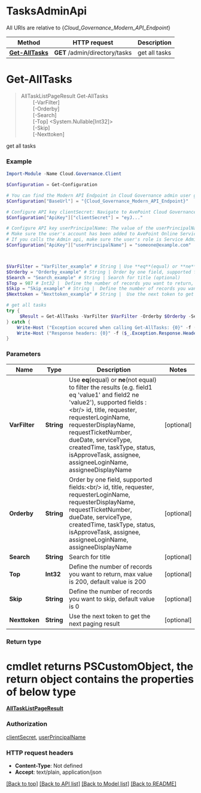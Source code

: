# TasksAdminApi

All URIs are relative to {*Cloud_Governance_Modern_API_Endpoint*}

Method | HTTP request | Description
------------- | ------------- | -------------
[**Get-AllTasks**](TasksAdminApi.md#Get-AllTasks) | **GET** /admin/directory/tasks | get all tasks


<a name="Get-AllTasks"></a>
# **Get-AllTasks**
> AllTaskListPageResult Get-AllTasks<br>
> &nbsp;&nbsp;&nbsp;&nbsp;&nbsp;&nbsp;&nbsp;&nbsp;[-VarFilter] <String><br>
> &nbsp;&nbsp;&nbsp;&nbsp;&nbsp;&nbsp;&nbsp;&nbsp;[-Orderby] <String><br>
> &nbsp;&nbsp;&nbsp;&nbsp;&nbsp;&nbsp;&nbsp;&nbsp;[-Search] <String><br>
> &nbsp;&nbsp;&nbsp;&nbsp;&nbsp;&nbsp;&nbsp;&nbsp;[-Top] <System.Nullable[Int32]><br>
> &nbsp;&nbsp;&nbsp;&nbsp;&nbsp;&nbsp;&nbsp;&nbsp;[-Skip] <String><br>
> &nbsp;&nbsp;&nbsp;&nbsp;&nbsp;&nbsp;&nbsp;&nbsp;[-Nexttoken] <String><br>

get all tasks

### Example
```powershell
Import-Module -Name Cloud.Governance.Client

$Configuration = Get-Configuration

# You can find the Modern API Endpoint in Cloud Governance admin user guide for your environment.
$Configuration["BaseUrl"] = "{Cloud_Governance_Modern_API_Endpoint}"

# Configure API key clientSecret: Navigate to AvePoint Cloud Governance Settings > API Authentication Management to Obtain a client secret.
$Configuration["ApiKey"]["clientSecret"] = "eyJ..."

# Configure API key userPrincipalName: The value of the userPrincipalName parameter is the login name of a delegated user that will be used to invoke the AvePoint Cloud Governance API. 
# Make sure the user's account has been added to AvePoint Online Services and has the license for AvePoint Cloud Governance.
# If you calls the Admin api, make sure the user's role is Service Administrator for AvePoint Cloud Governance.
$Configuration["ApiKey"]["userPrincipalName"] = "someone@example.com"



$VarFilter = "VarFilter_example" # String | Use **eq**(equal) or **ne**(not equal) to filter the results (e.g. field1 eq 'value1' and field2 ne 'value2'), supported fields :<br/> id, title, requester, requesterLoginName, requesterDisplayName, requestTicketNumber, dueDate, serviceType, createdTime, taskType, status, isApproveTask, assignee, assigneeLoginName, assigneeDisplayName (optional)
$Orderby = "Orderby_example" # String | Order by one field, supported fields:<br/> id, title, requester, requesterLoginName, requesterDisplayName, requestTicketNumber, dueDate, serviceType, createdTime, taskType, status, isApproveTask, assignee, assigneeLoginName, assigneeDisplayName (optional)
$Search = "Search_example" # String | Search for title (optional)
$Top = 987 # Int32 |  Define the number of records you want to return, max value is 200, default value is 200 (optional)
$Skip = "Skip_example" # String |  Define the number of records you want to skip, default value is 0 (optional)
$Nexttoken = "Nexttoken_example" # String |  Use the next token to get the next paging result (optional)

# get all tasks
try {
     $Result = Get-AllTasks -VarFilter $VarFilter -Orderby $Orderby -Search $Search -Top $Top -Skip $Skip -Nexttoken $Nexttoken
} catch {
    Write-Host ("Exception occured when calling Get-AllTasks: {0}" -f ($_.ErrorDetails | ConvertFrom-Json))
    Write-Host ("Response headers: {0}" -f ($_.Exception.Response.Headers | ConvertTo-Json))
}
```

### Parameters

Name | Type | Description  | Notes
------------- | ------------- | ------------- | -------------
 **VarFilter** | **String**| Use **eq**(equal) or **ne**(not equal) to filter the results (e.g. field1 eq &#39;value1&#39; and field2 ne &#39;value2&#39;), supported fields :&lt;br/&gt; id, title, requester, requesterLoginName, requesterDisplayName, requestTicketNumber, dueDate, serviceType, createdTime, taskType, status, isApproveTask, assignee, assigneeLoginName, assigneeDisplayName | [optional] 
 **Orderby** | **String**| Order by one field, supported fields:&lt;br/&gt; id, title, requester, requesterLoginName, requesterDisplayName, requestTicketNumber, dueDate, serviceType, createdTime, taskType, status, isApproveTask, assignee, assigneeLoginName, assigneeDisplayName | [optional] 
 **Search** | **String**| Search for title | [optional] 
 **Top** | **Int32**|  Define the number of records you want to return, max value is 200, default value is 200 | [optional] 
 **Skip** | **String**|  Define the number of records you want to skip, default value is 0 | [optional] 
 **Nexttoken** | **String**|  Use the next token to get the next paging result | [optional] 

### Return type
# cmdlet returns PSCustomObject, the return object contains the properties of below type
[**AllTaskListPageResult**](AllTaskListPageResult.md)

### Authorization

[clientSecret](../README.md#clientSecret), [userPrincipalName](../README.md#userPrincipalName)

### HTTP request headers

 - **Content-Type**: Not defined
 - **Accept**: text/plain, application/json

[[Back to top]](#) [[Back to API list]](../README.md#documentation-for-api-endpoints) [[Back to Model list]](../README.md#documentation-for-models) [[Back to README]](../README.md)

